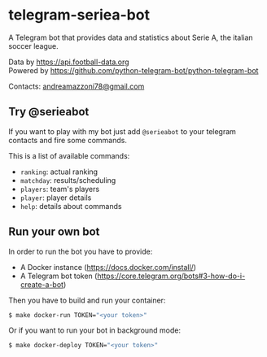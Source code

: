 # telegram-seriea-bot
A Telegram bot that provides data and statistics about Serie A, the italian soccer league.

Data by https://api.football-data.org \
Powered by https://github.com/python-telegram-bot/python-telegram-bot

Contacts: andreamazzoni78@gmail.com

## Try @serieabot
If you want to play with my bot just add `@serieabot` to your telegram contacts
and fire some commands. 

This is a list of available commands:

- `ranking`: actual ranking
- `matchday`: results/scheduling
- `players`: team's players
- `player`: player details
- `help`: details about commands

## Run your own bot
In order to run the bot you have to provide:

- A Docker instance (https://docs.docker.com/install/)
- A Telegram bot token (https://core.telegram.org/bots#3-how-do-i-create-a-bot)

Then you have to build and run your container:
```bash
$ make docker-run TOKEN="<your token>"
```
Or if you want to run your bot in background mode:
```bash
$ make docker-deploy TOKEN="<your token>"
```